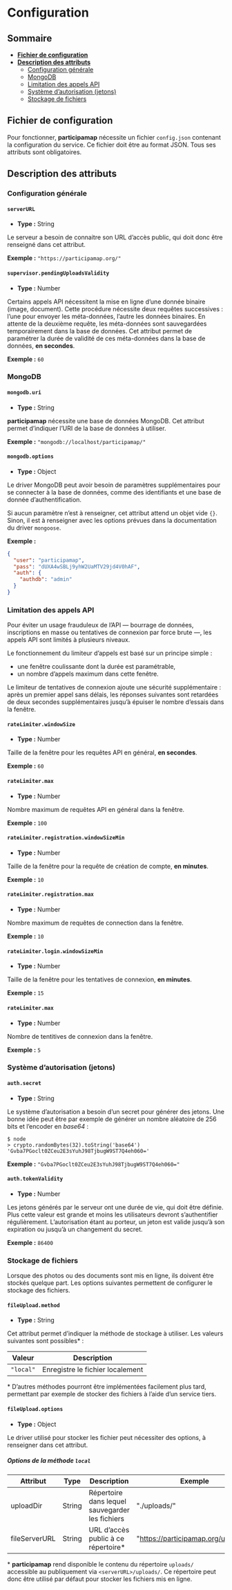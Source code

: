 # Configuration

## Sommaire

* [**Fichier de configuration**](#fichier-de-configuration)
* [**Description des attributs**](#description-des-attributs)
    * [Configuration générale](#configuration-générale)
    * [MongoDB](#mongodb)
    * [Limitation des appels API](#limitation-des-appels-api)
    * [Système d’autorisation (jetons)](#système-dautorisation-jetons)
    * [Stockage de fichiers](#stockage-de-fichiers)

## Fichier de configuration

Pour fonctionner, **participamap** nécessite un fichier `config.json` contenant la configuration du service. Ce fichier doit être au format JSON. Tous ses attributs sont obligatoires.

## Description des attributs

### Configuration générale

#### `serverURL`

* **Type :** String

Le serveur a besoin de connaitre son URL d’accès public, qui doit donc être renseigné dans cet attribut.

**Exemple :** `"https://participamap.org/"`

#### `supervisor.pendingUploadsValidity`

* **Type :** Number

Certains appels API nécessitent la mise en ligne d’une donnée binaire (image, document). Cette procédure nécessite deux requêtes successives : l’une pour envoyer les méta-données, l’autre les données binaires. En attente de la deuxième requête, les méta-données sont sauvegardées temporairement dans la base de données. Cet attribut permet de paramétrer la durée de validité de ces méta-données dans la base de données, **en secondes**.

**Exemple :** `60`

### MongoDB

#### `mongodb.uri`

* **Type :** String

**participamap** nécessite une base de données MongoDB. Cet attribut permet d’indiquer l’URI de la base de données à utiliser.

**Exemple :** `"mongodb://localhost/participamap/"`

#### `mongodb.options`

* **Type :** Object

Le driver MongoDB peut avoir besoin de paramètres supplémentaires pour se connecter à la base de données, comme des identifiants et une base de donnée d’authentification.

Si aucun paramètre n’est à renseigner, cet attribut attend un objet vide `{}`. Sinon, il est à renseigner avec les options prévues dans la documentation du driver `mongoose`.

**Exemple :**
    
```json
{
  "user": "participamap",
  "pass": "dUXA4wSBLj9yhW2UaMTV29jd4V0hAF",
  "auth": {
    "authdb": "admin"
  }
}
```

### Limitation des appels API

Pour éviter un usage frauduleux de l’API — bourrage de données, inscriptions en masse ou tentatives de connexion par force brute —, les appels API sont limités à plusieurs niveaux.

Le fonctionnement du limiteur d’appels est basé sur un principe simple :

* une fenêtre coulissante dont la durée est paramétrable,
* un nombre d’appels maximum dans cette fenêtre.

Le limiteur de tentatives de connexion ajoute une sécurité supplémentaire : après un premier appel sans délais, les réponses suivantes sont retardées de deux secondes supplémentaires jusqu’à épuiser le nombre d’essais dans la fenêtre.

#### `rateLimiter.windowSize`

* **Type :** Number

Taille de la fenêtre pour les requêtes API en général, **en secondes**.

**Exemple :** `60`

#### `rateLimiter.max`

* **Type :** Number

Nombre maximum de requêtes API en général dans la fenêtre.

**Exemple :** `100`

#### `rateLimiter.registration.windowSizeMin`

* **Type :** Number

Taille de la fenêtre pour la requête de création de compte, **en minutes**.

**Exemple :** `10`

#### `rateLimiter.registration.max`

* **Type :** Number

Nombre maximum de requêtes de connection dans la fenêtre.

**Exemple :** `10`

#### `rateLimiter.login.windowSizeMin`

* **Type :** Number

Taille de la fenêtre pour les tentatives de connexion, **en minutes**.

**Exemple :** `15`

#### `rateLimiter.max`

* **Type :** Number

Nombre de tentitives de connexion dans la fenêtre.

**Exemple :** `5`

### Système d’autorisation (jetons)

#### `auth.secret`

* **Type :** String

Le système d’autorisation a besoin d’un secret pour générer des jetons. Une bonne idée peut être par exemple de générer un nombre aléatoire de 256 bits et l’encoder en *base64* :

    $ node
    > crypto.randomBytes(32).toString('base64')
    'Gvba7PGoclt0ZCeu2E3sYuhJ98TjbugW9ST7Q4eh060='

**Exemple :** `"Gvba7PGoclt0ZCeu2E3sYuhJ98TjbugW9ST7Q4eh060="`

#### `auth.tokenValidity`

* **Type :** Number

Les jetons générés par le serveur ont une durée de vie, qui doit être définie. Plus cette valeur est grande et moins les utilisateurs devront s’authentifier régulièrement. L’autorisation étant au porteur, un jeton est valide jusqu’à son expiration ou jusqu’à un changement du secret.

**Exemple :** `86400`

### Stockage de fichiers

Lorsque des photos ou des documents sont mis en ligne, ils doivent être stockés quelque part. Les options suivantes permettent de configurer le stockage des fichiers.

#### `fileUpload.method`

* **Type :** String

Cet attribut permet d’indiquer la méthode de stockage à utiliser. Les valeurs suivantes sont possibles\* :

Valeur | Description
-------|------------
`"local"` | Enregistre le fichier localement

\* D’autres méthodes pourront être implémentées facilement plus tard, permettant par exemple de stocker des fichiers à l’aide d’un service tiers.

#### `fileUpload.options`

* **Type :** Object

Le driver utilisé pour stocker les fichier peut nécessiter des options, à renseigner dans cet attribut.

##### Options de la méthode `local`

Attribut | Type | Description | Exemple
---------|------|-------------|--------
uploadDir | String | Répertoire dans lequel sauvegarder les fichiers | "./uploads/"
fileServerURL | String | URL d’accès public à ce répertoire\* | "https://participamap.org/uploads/"

\* **participamap** rend disponible le contenu du répertoire `uploads/` accessible au publiquement via `<serverURL>/uploads/`. Ce répertoire peut donc être utilisé par défaut pour stocker les fichiers mis en ligne.
